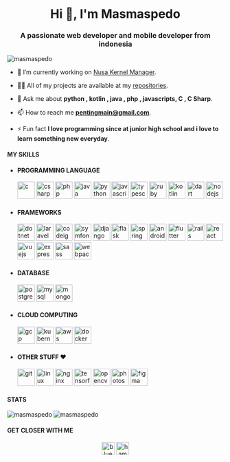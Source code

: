 <h1 align="center">Hi 👋, I'm Masmaspedo</h1>
<h3 align="center">A passionate web developer and mobile developer from indonesia</h3>

<p align="left"> <img src="https://komarev.com/ghpvc/?username=masmaspedo" alt="masmaspedo" /> </p>

- 🔭 I’m currently working on [Nusa Kernel Manager](https://github.com/masmaspedo/nskmanager.git).

- 👨‍💻 All of my projects are available at my [repositories](https://github.com/masmaspedo?tab=repositories).

- 💬 Ask me about **python , kotlin , java , php , javascripts, C , C Sharp**.

- 📫 How to reach me **pentingmain@gmail.com**.

- ⚡ Fun fact **I love programming since at junior high school and i love to learn something new everyday**.

#### MY SKILLS 

* #### PROGRAMMING LANGUAGE
    <p align="left">

    <img src="https://devicons.github.io/devicon/devicon.git/icons/c/c-original.svg" alt="c" width="40" height="40"/>

    <img src="https://devicons.github.io/devicon/devicon.git/icons/csharp/csharp-original.svg" alt="csharp" width="40" height="40"/>

    <img src="https://devicons.github.io/devicon/devicon.git/icons/php/php-original.svg" alt="php" width="40" height="40"/>

    <img src="https://devicons.github.io/devicon/devicon.git/icons/java/java-original-wordmark.svg" alt="java" width="40" height="40"/>

    <img src="https://devicons.github.io/devicon/devicon.git/icons/python/python-original.svg" alt="python" width="40" height="40"/>

    <img src="https://devicons.github.io/devicon/devicon.git/icons/javascript/javascript-original.svg" alt="javascript" width="40" height="40"/>

    <img src="https://devicons.github.io/devicon/devicon.git/icons/typescript/typescript-original.svg" alt="typescript" width="40" height="40"/>

    <img src="https://devicons.github.io/devicon/devicon.git/icons/ruby/ruby-original-wordmark.svg" alt="ruby" width="40" height="40"/>
    
    <img src="https://www.vectorlogo.zone/logos/kotlinlang/kotlinlang-icon.svg" alt="kotlin" width="40" height="40"/>

    <img src="https://www.vectorlogo.zone/logos/dartlang/dartlang-icon.svg" alt="dart" width="40" height="40"/>

    <img src="https://devicons.github.io/devicon/devicon.git/icons/nodejs/nodejs-original-wordmark.svg" alt="nodejs" width="40" height="40"/>

    

    </p>

* #### FRAMEWORKS
    <p align="left">
    
    <img src="https://devicons.github.io/devicon/devicon.git/icons/dot-net/dot-net-original-wordmark.svg" alt="dotnet" width="40" height="40"/>

    <img src="https://devicons.github.io/devicon/devicon.git/icons/laravel/laravel-plain-wordmark.svg" alt="laravel" width="40" height="40"/>

    <img src="https://cdn.worldvectorlogo.com/logos/codeigniter.svg" alt="codeigniter" width="40" height="40"/>

    <img src="https://symfony.com/logos/symfony_black_03.svg" alt="symfony" width="40" height="40"/>

    <img src="https://devicons.github.io/devicon/devicon.git/icons/django/django-original.svg" alt="django" width="40" height="40"/>

    <img src="https://www.vectorlogo.zone/logos/pocoo_flask/pocoo_flask-icon.svg" alt="flask" width="40" height="40"/>

    <img src="https://www.vectorlogo.zone/logos/springio/springio-icon.svg" alt="spring" width="40" height="40"/>

    <img src="https://devicons.github.io/devicon/devicon.git/icons/android/android-original-wordmark.svg" alt="android" width="40" height="40"/>
    
    <img src="https://www.vectorlogo.zone/logos/flutterio/flutterio-icon.svg" alt="flutter" width="40" height="40"/>

    <img src="https://devicons.github.io/devicon/devicon.git/icons/rails/rails-original-wordmark.svg" alt="rails" width="40" height="40"/>

    <img src="https://devicons.github.io/devicon/devicon.git/icons/react/react-original-wordmark.svg" alt="react" width="40" height="40"/>

    <img src="https://devicons.github.io/devicon/devicon.git/icons/vuejs/vuejs-original-wordmark.svg" alt="vuejs" width="40" height="40"/>

    <img src="https://devicons.github.io/devicon/devicon.git/icons/express/express-original-wordmark.svg" alt="express" width="40" height="40"/>

    <img src="https://devicons.github.io/devicon/devicon.git/icons/sass/sass-original.svg" alt="sass" width="40" height="40"/>

    <img src="https://devicons.github.io/devicon/devicon.git/icons/webpack/webpack-original.svg" alt="webpack" width="40" height="40"/>

    </p>

* #### DATABASE
    <p align="left">

    <img src="https://devicons.github.io/devicon/devicon.git/icons/postgresql/postgresql-original-wordmark.svg" alt="postgresql" width="40" height="40"/>

    <img src="https://devicons.github.io/devicon/devicon.git/icons/mysql/mysql-original-wordmark.svg" alt="mysql" width="40" height="40"/>

    <img src="https://devicons.github.io/devicon/devicon.git/icons/mongodb/mongodb-original-wordmark.svg" alt="mongodb" width="40" height="40"/>

    </p>

* #### CLOUD COMPUTING
    <p>
    
    <img src="https://www.vectorlogo.zone/logos/google_cloud/google_cloud-icon.svg" alt="gcp" width="40" height="40"/>

    <img src="https://www.vectorlogo.zone/logos/kubernetes/kubernetes-icon.svg" alt="kubernetes" width="40" height="40"/>

    <img src="https://devicons.github.io/devicon/devicon.git/icons/amazonwebservices/amazonwebservices-original-wordmark.svg" alt="aws" width="40" height="40"/>

    <img src="https://devicons.github.io/devicon/devicon.git/icons/docker/docker-original-wordmark.svg" alt="docker" width="40" height="40"/>

    </p>

* #### OTHER STUFF ❤️
    <p>

    <img src="https://www.vectorlogo.zone/logos/git-scm/git-scm-icon.svg" alt="git" width="40" height="40"/>

    <img src="https://devicons.github.io/devicon/devicon.git/icons/linux/linux-original.svg" alt="linux" width="40" height="40"/> 

    <img src="https://devicons.github.io/devicon/devicon.git/icons/nginx/nginx-original.svg" alt="nginx" width="40" height="40"/>

   <img src="https://www.vectorlogo.zone/logos/tensorflow/tensorflow-icon.svg" alt="tensorflow" width="40" height="40"/>

   <img src="https://www.vectorlogo.zone/logos/opencv/opencv-icon.svg" alt="opencv" width="40" height="40"/> 

   <img src="https://devicons.github.io/devicon/devicon.git/icons/photoshop/photoshop-plain.svg" alt="photoshop" width="40" height="40"/>

   <img src="https://www.vectorlogo.zone/logos/figma/figma-icon.svg" alt="figma" width="40" height="40"/>
    
    <p/>

#### STATS
<p>

<img align="center" src="https://github-readme-stats.vercel.app/api?username=masmaspedo&show_icons=true" alt="masmaspedo" />

<img align="left" src="https://github-readme-stats.vercel.app/api/top-langs/?username=masmaspedo&layout=compact&hide=html" alt="masmaspedo" />
</p>

#### GET CLOSER WITH ME

<p align="center">
<a href="https://fb.com/bluespada" target="blank"><img align="center" src="https://cdn.jsdelivr.net/npm/simple-icons@3.0.1/icons/facebook.svg" alt="bluespada" height="30" width="30" /></a>
<a href="https://instagram.com/hamstar_o" target="blank"><img align="center" src="https://cdn.jsdelivr.net/npm/simple-icons@3.0.1/icons/instagram.svg" alt="hamstar_o" height="30" width="30" /></a>
</>
